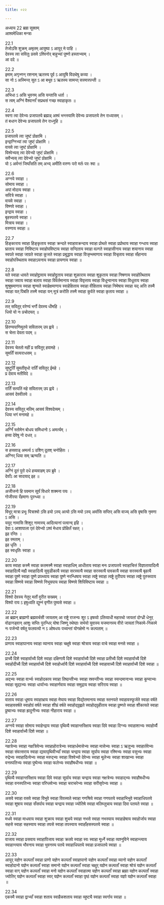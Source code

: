 ```yaml
---
title: ०२२

---
```

अध्याय 22 ब्रह्म सूक्तम्  
आश्वमेधिका मन्त्राः  
  
22.1  
तेजोऽसि शुक्रम् अमृतम् आयुष्पा ऽ आयुर् मे पाहि ।  
देवस्य त्वा सवितुः प्रसवे ऽश्विनोर् बाहुभ्यां पूष्णो हस्ताभ्याम् ।  
आ ददे ॥  
  
22.2  
इमाम् अगृभ्णन् रशनाम् ऋतस्य पूर्व ऽ आयुषि विदथेषु कव्या ।  
सा नो ऽ अस्मिन्त् सुत ऽ आ बभूव ऽ ऋतस्य सामन्त् सरमारपन्ती ॥  
  
22.3  
अभिधा ऽ असि भुवनम् असि यन्तासि धर्ता ।  
स त्वम् अग्निं वैश्वानरँ सप्रथसं गच्छ स्वाहाकृतः ॥  
  
22.4  
स्वगा त्वा देवेभ्यः प्रजापतये ब्रह्मन्न् अश्वं भन्त्स्यामि देवेभ्यः प्रजापतये तेन राध्यासम् ।  
तं बधान देवेभ्यः प्रजापतये तेन राध्नुहि ॥  
  
22.5  
प्रजापतये त्वा जुष्टं प्रोक्षामि ।  
इन्द्राग्निभ्यां त्वा जुष्टं प्रोक्षामि ।  
वायवे त्वा जुष्टं प्रोक्षामि ।  
विश्वेभ्यस् त्वा देवेभ्यो जुष्टं प्रोक्षामि ।  
सर्वेभ्यस् त्वा देवेभ्यो जुष्टं प्रोक्षामि ।  
यो ऽ अर्वन्तं जिघाँसति तम् अभ्य् अमीति वरुणः परो मर्तः परः श्वा ॥  
  
22.6  
अग्नये स्वाहा ।  
सोमाय स्वाहा ।  
अपां मोदाय स्वाहा ।  
सवित्रे स्वाहा ।  
वायवे स्वाहा ।  
विष्णवे स्वाहा ।  
इन्द्राय स्वाहा ।  
बृहस्पतये स्वाहा ।  
मित्राय स्वाहा ।  
वरुणाय स्वाहा ॥  
  
22.7  
हिङ्काराय स्वाहा हिङ्कृताय स्वाहा क्रन्दते स्वाहावक्रन्दाय स्वाहा प्रोथते स्वाहा प्रप्रोथाय स्वाहा गन्धाय स्वाहा घ्राताय स्वाहा निविष्टाय स्वाहोपविष्टाय स्वाहा सन्दिताय स्वाहा वल्गते स्वाहासीनाय स्वाहा शयानाय स्वाहा स्वपते स्वाहा जाग्रते स्वाहा कूजते स्वाहा प्रबुद्धाय स्वाहा विजृम्भमाणाय स्वाहा विचृताय स्वाहा सँहानाय स्वाहोपस्थिताय स्वाहाऽयनाय स्वाहा प्रायणाय स्वाहा ॥  
  
22.8  
यते स्वाहा धावते स्वाहोद्द्रावाय स्वाहोद्द्रुताय स्वाहा शूकाराय स्वाहा शूकृताय स्वाहा निषणाय स्वाहोत्थिताय स्वाहा जवाय स्वाहा बलाय स्वाहा विवर्तमानाय स्वाहा विवृत्ताय स्वाहा विधून्वानाय स्वाहा विधूताय स्वाहा शुश्रूषमाणाय स्वाहा शृण्वते स्वाहेक्षमाणाय स्वाहेक्षिताय स्वाहा वीक्षिताय स्वाहा निमेषाय स्वाहा यद् अत्ति तस्मै स्वाहा यत् पिबति तस्मै स्वाहा यन् मूत्रं करोति तस्मै स्वाहा कुर्वते स्वाहा कृताय स्वाहा ॥  
  
22.9  
तत् सवितुर् वरेण्यं भर्गो देवस्य धीमहि ।  
धियो यो नः प्रचोदयत् ॥  
  
22.10  
हिरण्यपाणिमूतये सवितारम् उप ह्वये ।  
स चेत्ता देवता पदम् ॥  
  
22.11  
देवस्य चेततो महीं प्र सवितुर् हवामहे ।  
सुमतिँ सत्यराधसम् ॥  
  
22.12  
सुष्टुतिँ सुमतीवृधो रातिँ सवितुर् ईमहे ।  
प्र देवाय मतीविदे ॥  
  
22.13  
रातिँ सत्पतिं महे सवितारम् उप ह्वये ।  
आसवं देववीतये ॥  
  
22.14  
देवस्य सवितुर् मतिम् आसवं विश्वदेव्यम् ।  
धिया भगं मनामहे ॥  
  
22.15  
अग्निँ स्तोमेन बोधय समिधानो ऽ अमर्त्यम् ।  
हव्या देवेषु नो दधत् ॥  
  
22.16  
स हव्यवाड् अमर्त्य ऽ उशिग् दूतश् चनोहितः ।  
अग्निर् धिया सम् ऋण्वति ॥  
  
22.17  
अग्निं दूतं पुरो दधे हव्यवाहम् उप ब्रुवे ।  
देवाँऽ आ सादयाद् इह ॥  
  
22.18  
अजीजनो हि पवमान सूर्यं विधारे शक्मना पयः ।  
गोजीरया रँहमाणः पुरन्ध्या ॥  
  
22.19  
विभूर् मात्रा प्रभूः पित्राश्वो ऽसि हयो ऽस्य् अत्यो ऽसि मयो ऽस्य् अर्वासि सप्तिर् असि वाज्य् असि वृषासि नृमणा ऽ असि ।  
ययुर् नामासि शिशुर् नामास्य् आदित्यानां पत्वान्व् इहि ।  
देवा ऽ आशापाला एतं देवेभ्यो ऽश्वं मेधाय प्रोक्षितँ रक्षत् ।  
इह रन्तिः ।  
इह रमताम् ।  
इह धृतिः ।  
इह स्वधृतिः स्वाहा ॥  
  
22.20  
काय स्वाहा कस्मै स्वाहा कतमस्मै स्वाहा स्वाहाधिम् आधीताय स्वाहा मनः प्रजापतये स्वाहाचित्तं विज्ञातायादित्यै स्वाहादित्यै मह्यै स्वाहादित्यै सुमृडीकायै स्वाहा सरस्वत्यै स्वाहा सरस्वत्यै पावकायै स्वाहा सरस्वत्यै बृहत्यै स्वाहा पूष्णे स्वाहा पूष्णे प्रपथ्याय स्वाहा पूष्णे नरन्धिषाय स्वाहा त्वष्ट्रे स्वाहा त्वष्ट्रे तुरीपाय स्वाहा त्वष्ट्रे पुरुरूपाय स्वाहा विष्णवे स्वाहा विष्णवे निभूयपाय स्वाहा विष्णवे शिपिविष्टाय स्वाहा ॥  
  
22.21  
विश्वो देवस्य नेतुर् मर्तो वुरीत सख्यम् ।  
विश्वो राय ऽ इषुध्यति द्युम्नं वृणीत पुष्यसे स्वाहा ॥  
  
22.22  
आ ब्रह्मन् ब्राह्मणो ब्रह्मवर्चसी जायताम् आ राष्ट्रे राजन्यः शूर ऽ इषव्यो ऽतिव्याधी महारथो जायतां दोग्ध्री धेनुर् वोढानड्वान् आशुः सप्तिः पुरन्धिर् योषा जिष्णू रथेष्ठाः सभेयो युवास्य यजमानस्य वीरो जायतां निकामे-निकामे नः पर्जन्यो वर्षतु फलवत्यो न ऽ ओषधयः पच्यन्तां योगक्षेमो नः कल्पताम् ॥  
  
22.23  
प्राणाय स्वाहापानाय स्वाहा व्यानाय स्वाहा चक्षुषे स्वाहा श्रोत्राय स्वाहा वाचे स्वाहा मनसे स्वाहा ॥  
  
22.24  
प्राच्यै दिशे स्वाहार्वाच्यै दिशे स्वाहा दक्षिणायै दिशे स्वाहार्वाच्यै दिशे स्वाहा प्रतीच्यै दिशे स्वाहार्वाच्यै दिशे स्वाहोदीच्यै दिशे स्वाहार्वाच्यै दिशे स्वाहोर्ध्वायै दिशे स्वाहार्वाच्यै दिशे स्वाहावाच्यै दिशे स्वाहार्वाच्यै दिशे स्वाहा ॥  
  
22.25  
अद्भ्यः स्वाहा वार्भ्यः स्वाहोदकाय स्वाहा तिष्ठन्तीभ्यः स्वाहा स्रवन्तीभ्यः स्वाहा स्यन्दमानाभ्यः स्वाहा कूप्याभ्यः स्वाहा सूद्याभ्यः स्वाहा धार्याभ्यः स्वाहार्णवाय स्वाहा समुद्राय स्वाहा सरिराय स्वाहा ॥  
  
22.26  
वाताय स्वाहा धूमाय स्वाहाभ्राय स्वाहा मेघाय स्वाहा विद्योतमानाय स्वाहा स्तनयते स्वाहावस्फूर्जते स्वाहा वर्षते स्वाहाववर्षते स्वाहोग्रं वर्षते स्वाहा शीघ्रं वर्षते स्वाहोद्ग्रृह्णते स्वाहोद्ग्रृहीताय स्वाहा प्रुष्णते स्वाहा शीकायते स्वाहा प्रुष्वाभ्यः स्वाहा ह्रादुनीभ्यः स्वाहा नीहाराय स्वाहा ॥  
  
22.27  
अग्नये स्वाहा सोमाय स्वाहेन्द्राय स्वाहा पृथिव्यै स्वाहान्तरिक्षाय स्वाहा दिवे स्वाहा दिग्भ्यः स्वाहाशाभ्यः स्वाहोर्व्यै दिशे स्वाहार्वाच्यै दिशे स्वाहा ॥  
  
22.28  
नक्षत्रेभ्यः स्वाहा नक्षत्रियेभ्यः स्वाहाहोरात्रेभ्यः स्वाहार्धमासेभ्यः स्वाहा मासेभ्यः स्वाहा ऽ ऋतुभ्यः स्वाहार्तवेभ्यः स्वाहा संवत्सराय स्वाहा द्यावापृथिवीभ्याँ स्वाहा चन्द्राय स्वाहा सूर्याय स्वाहा रश्मिभ्यः स्वाहा वसुभ्यः स्वाहा रुद्रेभ्यः स्वाहादित्येभ्यः स्वाहा मरुद्भ्यः स्वाहा विश्वेभ्यो देवेभ्यः स्वाहा मूलेभ्यः स्वाहा शाखाभ्यः स्वाहा वनस्पतिभ्यः स्वाहा पुष्पेभ्यः स्वाहा फलेभ्यः स्वाहौषधीभ्यः स्वाहा ॥  
  
22.29  
पृथिव्यै स्वाहान्तरिक्षाय स्वाहा दिवे स्वाहा सूर्याय स्वाहा चन्द्राय स्वाहा नक्षत्रेभ्यः स्वाहाद्भ्यः स्वाहौषधीभ्यः स्वाहा वनस्पतिभ्यः स्वाहा परिप्लवेभ्यः स्वाहा चराचरेभ्यः स्वाहा सरीसृपेभ्यः स्वाहा ॥  
  
22.30  
असवे स्वाहा वसवे स्वाहा विभुवे स्वाहा विवस्वते स्वाहा गणश्रिये स्वाहा गणपतये स्वाहाभिभुवे स्वाहाधिपतये स्वाहा शूषाय स्वाहा सँसर्पाय स्वाहा चन्द्राय स्वाहा ज्योतिषे स्वाहा मलिम्लुचाय स्वाहा दिवा पतयते स्वाहा ॥  
  
22.31  
मधवे स्वाहा माधवाय स्वाहा शुक्राय स्वाहा शुचये स्वाहा नभसे स्वाहा नभस्याय स्वाहाहेषाय स्वाहोर्जाय स्वाहा सहसे स्वाहा सहस्याय स्वाहा तपसे स्वाहा तपस्याय स्वाहाँहसस्पतये स्वाहा ॥  
  
22.32  
वाजाय स्वाहा प्रसवाय स्वाहापिजाय स्वाहा क्रतवे स्वाहा स्वः स्वाहा मूर्ध्ने स्वाहा व्यश्नुविने स्वाहान्त्याय स्वाहान्त्याय भौवनाय स्वाहा भुवनस्य पतये स्वाहाधिपतये स्वाहा प्रजापतये स्वाहा ॥  
  
22.33  
आयुर् यज्ञेन कल्पताँ स्वाहा प्राणो यज्ञेन कल्पताँ स्वाहापानो यज्ञेन कल्पताँ स्वाहा व्यानो यज्ञेन कल्पताँ स्वाहोदानो यज्ञेन कल्पताँ स्वाहा समानो यज्ञेन कल्पताँ स्वाहा चक्षुर् यज्ञेन कल्पताँ स्वाहा श्रोत्रं यज्ञेन कल्पताँ स्वाहा वाग् यज्ञेन कल्पताँ स्वाहा मनो यज्ञेन कल्पताँ स्वाहात्मा यज्ञेन कल्पताँ स्वाहा ब्रह्मा यज्ञेन कल्पताँ स्वाहा ज्योतिर् यज्ञेन कल्पताँ स्वाहा स्वर् यज्ञेन कल्पताँ स्वाहा पृष्ठं यज्ञेन कल्पताँ स्वाहा यज्ञो यज्ञेन कल्पताँ स्वाहा ॥  
  
22.34  
एकस्मै स्वाहा द्वाभ्याँ स्वाहा शताय स्वाहैकशताय स्वाहा व्युष्ट्यै स्वाहा स्वर्गाय स्वाहा ॥